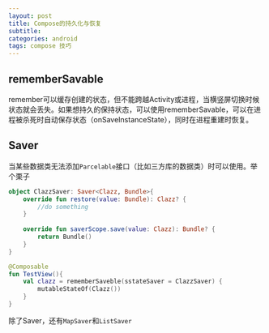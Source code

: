 ```yaml
---
layout: post
title: Compose的持久化与恢复
subtitle: 
categories: android
tags: compose 技巧
---
```


## rememberSavable

remember可以缓存创建的状态，但不能跨越Activity或进程，当横竖屏切换时候状态就会丢失。如果想持久的保持状态，可以使用rememberSavable，可以在进程被杀死时自动保存状态（onSaveInstanceState），同时在进程重建时恢复。

## Saver

当某些数据类无法添加`Parcelable`接口（比如三方库的数据类）时可以使用。举个栗子

```kotlin
object ClazzSaver: Saver<Clazz, Bundle>{
    override fun restore(value: Bundle): Clazz? {
        //do something
    }
    
    override fun saverScope.save(value: Clazz): Bundle? {
        return Bundle()
    }
}

@Composable
fun TestView(){
    val clazz = rememberSaveble(sstateSaver = ClazzSaver) {
        mutableStateOf(Clazz())
    }
}
```

除了Saver，还有`MapSaver`和`ListSaver`